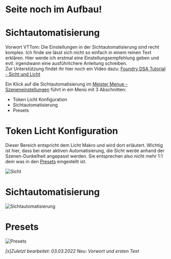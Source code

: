 # Seite noch im Aufbau!

# Sichtautomatisierung
Vorwort VTTom: Die Einstellungen in der Sichtautomatisierung sind recht komplex. Ich finde sie lässt sich nicht so einfach in einem reinen Text erklären. Hier werde ich erstmal eine Einstellungsempfehlung geben und evtl. irgendwann eine ausführlichere Anleitung schreiben.   
Zur Unterstützung findet ihr hier noch ein Video dazu:  [Foundry DSA Tutorial - Sicht und Licht](https://youtu.be/2WnYh1kpXrU)

Ein Klick auf die Sichtautomatisierung im [Meister Menue - Szeneneinstellungen](de-Meister-Menue-Szeneneinstellungen.md) führt in ein Menü mit 3 Abschnitten:
* Token Licht Konfiguration
* Sichtautomatisierung
* Presets

# Token Licht Konfiguration
Dieser Bereich entspricht dem Licht Makro und wird dort erläutert. Wichtig ist hier, dass bei einer aktiven Automatisierung, die Sicht werde anhand der Szenen-Dunkelheit angepasst werden. Sie entsprechen also nicht mehr 1:1 dem was in den [Presets](de-Meister-Menue-Sichtautomatisierung.md#presets) eingestellt ist.

![Sicht](https://raw.githubusercontent.com/Plushtoast/dsa5-foundryVTT-wiki/master/de/images/Token-Licht-Konfiguration_Sicht.jpg)

# Sichtautomatisierung

![Sichtautomatisierung](https://raw.githubusercontent.com/Plushtoast/dsa5-foundryVTT-wiki/master/de/images/Token-Licht-Konfiguration_Sichtautomatisierung.jpg)

# Presets

![Presets](https://raw.githubusercontent.com/Plushtoast/dsa5-foundryVTT-wiki/master/de/images/Token-Licht-Konfiguration_Presets.jpg)

*[x]Zuletzt bearbeitet: 03.03.2022* 
*Neu: Vorwort und ersten Text*